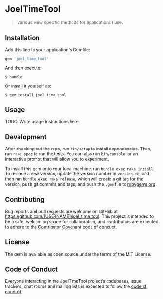 # JoelTimeTool

> Various view specific methods for applications I use.

## Installation

Add this line to your application's Gemfile:

```ruby
gem 'joel_time_tool'
```

And then execute:

    $ bundle

Or install it yourself as:

    $ gem install joel_time_tool

## Usage

TODO: Write usage instructions here

## Development

After checking out the repo, run `bin/setup` to install dependencies. Then, run `rake spec` to run the tests. You can also run `bin/console` for an interactive prompt that will allow you to experiment.

To install this gem onto your local machine, run `bundle exec rake install`. To release a new version, update the version number in `version.rb`, and then run `bundle exec rake release`, which will create a git tag for the version, push git commits and tags, and push the `.gem` file to [rubygems.org](https://rubygems.org).

## Contributing

Bug reports and pull requests are welcome on GitHub at https://github.com/[USERNAME]/joel_time_tool. This project is intended to be a safe, welcoming space for collaboration, and contributors are expected to adhere to the [Contributor Covenant](http://contributor-covenant.org) code of conduct.

## License

The gem is available as open source under the terms of the [MIT License](https://opensource.org/licenses/MIT).

## Code of Conduct

Everyone interacting in the JoelTimeTool project’s codebases, issue trackers, chat rooms and mailing lists is expected to follow the [code of conduct](https://github.com/[USERNAME]/joel_time_tool/blob/master/CODE_OF_CONDUCT.md).
